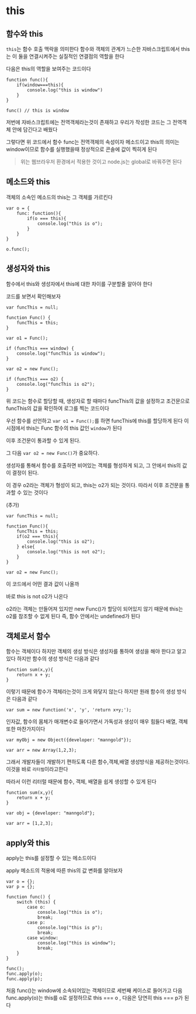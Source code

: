 # this

## 함수와 this

`this`는 함수 호출 맥락을 의미한다 함수와 객체의 관계가 느슨한 자바스크립트에서 this는 이 둘을 연결시켜주는 실질적인 연결점의 역할을 한다

다음은 this의 역할을 보여주는 코드이다

```
function func(){
    if(window===this){
        console.log("this is window")
    }
}

func() // this is window
```

저번에 자바스크립트에는 전역객체라는것이 존재하고 우리가 작성한 코드는 그 전역객체 안에 담긴다고 배웠다

그렇다면 위 코드에서 함수 func는 전역객체의 속성이자 메소드이고 this의 의미는 window이므로 함수를 실행했을때 정상적으로 콘솔에 값이 찍히게 된다

> 위는 웹브라우저 환경에서 적용한 것이고 node.js는 global로 바꿔주면 된다

## 메소드와 this

객체의 소속인 메소드의 this는 그 객체를 가르킨다

```
var o = {
    func: function(){
        if(o === this){
            console.log("this is o");
        }
    }
}

o.func();
```

## 생성자와 this

함수에서 this와 생성자에서 this에 대한 차이를 구분할줄 알아야 한다

코드를 보면서 확인해보자

```
var funcThis = null;

function Func() {
    funcThis = this;
}

var o1 = Func();

if (funcThis === window) {
    console.log("funcThis is window");
}

var o2 = new Func();

if (funcThis === o2) {
    console.log("funcThis is o2");
}
```

위 코드는 함수로 할당할 때, 생성자로 할 때마다 funcThis의 값을 설정하고 조건문으로 funcThis의 값을 확인하여 로그를 찍는 코드이다

우선 함수를 선언하고 `var o1 = Func();`를 하면 funcThis에 this를 할당하게 된다 이 시점에서 this는 Func 함수의 this 값인 `window`가 된다

이후 조건문이 통과할 수 있게 된다.

그 다음 `var o2 = new Func()`가 중요하다.

생성자를 통해서 함수를 호출하면 비어있는 객체를 형성하게 되고, 그 안에서 this의 값이 결정이 된다.

이 경우 o2라는 객체가 형성이 되고, this는 o2가 되는 것이다. 따라서 이후 조건문을 통과할 수 있는 것이다

(추가)

```
var funcThis = null;

function Func(){
    funcThis = this;
    if(o2 === this){
        console.log("this is o2");
    } else{
        console.log("this is not o2");
    }
}

var o2 = new Func();
```

이 코드에서 어떤 결과 값이 나올까

바로 this is not o2가 나온다

o2라는 객체는 만들어져 있지만 new Func()가 할당이 되어있지 않기 때문에 this는 o2를 참조할 수 없게 된다 즉, 함수 안에서는 undefined가 된다

## 객체로서 함수

함수는 객체이다 하지만 객체의 생성 방식은 생성자를 통하여 생성을 해야 한다고 알고 있다 하지만 함수의 생성 방식은 다음과 같다

```
function sum(x,y){
    return x + y;
}
```

이렇기 때문에 함수가 객체라는것이 크게 와닿지 않는다 하지만 원래 함수의 생성 방식은 다음과 같다

```
var sum = new Function('x', 'y', 'return x+y;');
```

인자값, 함수의 몸체가 매개변수로 들어가면서 가독성과 생성이 매우 힘들다 배열, 객체 또한 마찬가지이다

```
var myObj = new Object({developer: "manngold"});

var arr = new Array(1,2,3);
```

그래서 개발자들이 개발하기 편하도록 다른 함수,객체,배열 생성방식을 제공하는것이다. 이것을 바로 `리터럴`이라고한다

따라서 이런 리터럴 때문에 함수, 객체, 배열을 쉽게 생성할 수 있게 된다

```
function sum(x,y){
    return x + y;
}

var obj = {developer: "manngold"};

var arr = [1,2,3];
```

## apply와 this

apply는 this를 설정할 수 있는 메소드이다

apply 메소드의 적용에 따른 this의 값 변화를 알아보자

```
var o = {};
var p = {};

function func() {
    switch (this) {
        case o:
            console.log("this is o");
            break;
        case p:
            console.log("this is p");
            break;
        case window:
            console.log("this is window");
            break;
    }
}

func();
func.apply(o);
func.apply(p);
```

처음 func()는 window에 소속되어있는 객체이므로 세번째 케이스로 들어가고
다음 func.apply(o)는 this를 o로 설정하므로 this === o , 다음은 당연히 this === p가 된다
